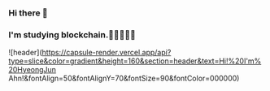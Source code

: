 ### Hi there 👋
### I'm studying blockchain.🧠💡🧑🏻‍💻


![header](https://capsule-render.vercel.app/api?type=slice&color=gradient&height=160&section=header&text=Hi!%20I'm%20HyeongJun Ahn!&fontAlign=50&fontAlignY=70&fontSize=90&fontColor=000000)
